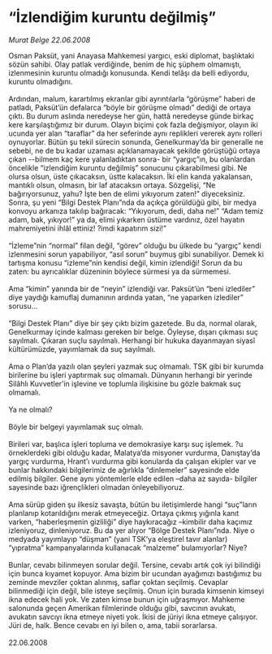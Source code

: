 # “İzlendiğim kuruntu değilmiş”

*Murat Belge 22.06.2008*

<div class="taraf_structure_2col_1zq">
<div class="margen_n">



 <p>Osman Paksüt, yani Anayasa Mahkemesi yargıcı, eski diplomat, başlıktaki sözün sahibi. Olay patlak verdiğinde, benim de hiç şüphem olmamıştı, izlenmesinin kuruntu olmadığı konusunda. Kendi telâşı da belli ediyordu, kuruntu olmadığını.<br/>
<br/>
Ardından, malum, karartılmış ekranlar gibi ayrıntılarla “görüşme” haberi de patladı, Paksüt’ün defalarca “böyle bir görüşme olmadı” dediği de ortaya çıktı. Bu durum aslında neredeyse her gün, hattâ neredeyse günde birkaç kere karşılaştığımız bir durum. Olayın biçimi çok fazla değişmiyor, olayın iki ucunda yer alan “taraflar” da her seferinde aynı replikleri vererek aynı rolleri oynuyorlar. Bütün şu tekil sürecin sonunda, Genelkurmay’da bir generalle ne sebebi, ne de bu kadar uzaması açıklanamayacak şekilde görüştüğü ortaya çıkan --bilmem kaç kere yalanladıktan sonra- bir “yargıç”ın, bu olanlardan öncelikle “izlendiğim kuruntu değilmiş” sonucunu çıkarabilmesi gibi. Ne olursa olsun, üste çıkacaksın, üstte kalacaksın. İki elin kanda yakalansan, mantıklı olsun, olmasın, bir laf atacaksın ortaya. Sözgelişi, “Ne bağırıyorsunuz, yahu? İşte ben de elimi yıkıyorum zaten!” diyeceksiniz. Sonra, şu yeni “Bilgi Destek Planı”nda da açıkça görüldüğü gibi, bir medya konvoyu arkanıza takılıp bağıracak: “Yıkıyorum, dedi, daha ne!” “Adam temiz adam, bak, yıkıyor!” ya da, elimi yıkarken üstüme vardınız, özel hayatın mahremiyetini ihlâl ettiniz! ?imdi kapatırım sizi!”<br/>
<br/>
“İzleme”nin “normal” filan değil, “görev” olduğu bu ülkede bu “yargıç” kendi izlenmesini sorun yapabiliyor, “asıl sorun” buymuş gibi sunabiliyor. Demek ki tartışma konusu “izleme”nin kendisi değil, kimin izlendiği! Sorun da bu zaten: bu ayrıcalıklar düzeninin böylece sürmesi ya da sürmemesi.<br/>
<br/>
Ama “kimin” yanında bir de “neyin” izlendiği var. Paksüt’ün “beni izlediler” diye yaydığı kamuflaj dumanının ardında yatan, “ne yaparken izlediler” sorusu...<br/>
<br/>
“Bilgi Destek Planı” diye bir şey çıktı bizim gazetede. Bu da, normal olarak, Genelkurmay içinde kalması gereken bir belge. Öyleyse, dışarı çıkması suç sayılmalı. Çıkaran suçlu sayılmalı. Herhangi bir hukuka dayanmayan siyasî kültürümüzde, yayımlamak da suç sayılmalı.<br/>
<br/>
Ama o Plan’da yazılı olan şeyleri yazmak suç olmamalı. TSK gibi bir kurumda birilerine bu işleri yaptırmak suç olmamalı. Dünyanın herhangi bir yerinde Silâhlı Kuvvetler’in işlevine ve toplumla ilişkisine bu gözle bakmak suç olmamalı.<br/>
<br/>
Ya ne olmalı?<br/>
<br/>
Böyle bir belgeyi yayımlamak suç olmalı.<br/>
<br/>
Birileri var, başlıca işleri topluma ve demokrasiye karşı suç işlemek. ?u örneklerdeki gibi olduğu kadar, Malatya’da misyoner vurdurma, Danıştay’da yargıç vurdurma, Hrant’ı vurdurma gibi konularda da çalışan ekipler var ve bunlar hakkındaki bilgilerimiz de ağırlıkla “dinlemeler” sayesinde elde edilmiş bilgiler. Gene aynı yöntemlerle elde edilen –daha az sayıda- bilgiler sayesinde bazı iğrençlikleri olmadan önleyebiliyoruz.<br/>
<br/>
Ama sürüp giden şu ilkesiz savaşta, bütün bu iletişimlerde hangi “suç”ların planlanıp kotarıldığını merak etmeyeceğiz. Ortaya çıkmış yığınla kanıt varken, “haberleşmenin gizliliği” diye haykıracağız –kimbilir daha kaçımız izleniyoruz, dinleniyoruz. Bu da yer alıyor “Bölge Destek Planı”nda. Niye o medyada yayımlayıp “düşman” (yani TSK’ya eleştirel tavır alanlar) “yıpratma” kampanyalarında kullanacak “malzeme” bulamıyorlar? Niye? <br/>
<br/>
Bunlar, cevabı bilinmeyen sorular değil. Tersine, cevabı artık çok iyi bilindiği için bunca kıyamet kopuyor. Ama bizim bir ucundan ayağımızı bastığımız bu zeminde mevziler çoktan alınmış, saflar çoktan seçilmiş. Cevaplar bilinmediği için değil, bile isteye seçilmiş. Onun için burada kimsenin kimseyi ikna edecek hali yok. Ve zaten kimse bunun için uğraşmıyor. Mahkeme salonunda geçen Amerikan filmlerinde olduğu gibi, savcının avukatı, avukatın savcıyı ikna etmeye niyeti yok. İkisi de jüriyi ikna etmeye çalışıyor. Jüri de, halk. Bence cevabı en iyi bilen o, ama, tabii sorarlarsa.<br/>
<br/>
22.06.2008</p>

<br/>


<div id="taraf_not">
</div>

</div>


</div>
